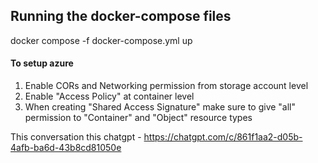 ## Running the docker-compose files
docker compose -f docker-compose.yml up



#### To setup azure
1. Enable CORs and Networking permission from storage account level
2. Enable "Access Policy" at container level
3. When creating "Shared Access Signature" make sure to give "all" permission to "Container" and "Object" resource types




This conversation this chatgpt - https://chatgpt.com/c/861f1aa2-d05b-4afb-ba6d-43b8cd81050e
